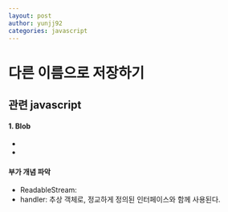 ```yaml
---
layout: post
author: yunjj92
categories: javascript
---
```

# 다른 이름으로 저장하기 
## 관련 javascript 
#### 1. Blob
- 
- 


#### 부가 개념 파악
- ReadableStream: 
- handler: 추상 객체로, 정교하게 정의된 인터페이스와 함께 사용된다. 